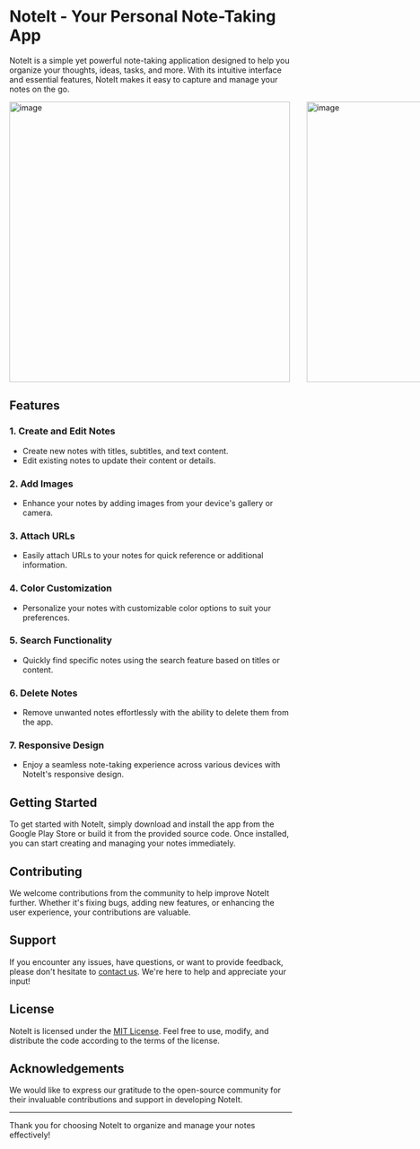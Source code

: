 # NoteIt - Your Personal Note-Taking App

NoteIt is a simple yet powerful note-taking application designed to help you organize your thoughts, ideas, tasks, and more. With its intuitive interface and essential features, NoteIt makes it easy to capture and manage your notes on the go.

<div style="display: flex; justify-content: space-between;">
    <img src="https://github.com/user-attachments/assets/f7b312bf-cfdc-4494-83e9-784ae44ce808" alt="image"  style="height: 500px; margin-right: 30px;">
    <img src="https://github.com/user-attachments/assets/cf72f7f9-3d3a-4129-8f66-f979e85973a4" alt="image"  style="height: 500px; margin-right: 30px;">
    <img src="https://github.com/user-attachments/assets/5464c30c-9312-49bc-9dce-bcb7ff3dbd42" alt="image"  style="height: 500px; margin-right: 30px;">
</div>


## Features

### 1. Create and Edit Notes
   - Create new notes with titles, subtitles, and text content.
   - Edit existing notes to update their content or details.

### 2. Add Images
   - Enhance your notes by adding images from your device's gallery or camera.

### 3. Attach URLs
   - Easily attach URLs to your notes for quick reference or additional information.

### 4. Color Customization
   - Personalize your notes with customizable color options to suit your preferences.

### 5. Search Functionality
   - Quickly find specific notes using the search feature based on titles or content.

### 6. Delete Notes
   - Remove unwanted notes effortlessly with the ability to delete them from the app.

### 7. Responsive Design
   - Enjoy a seamless note-taking experience across various devices with NoteIt's responsive design.

## Getting Started

To get started with NoteIt, simply download and install the app from the Google Play Store or build it from the provided source code. Once installed, you can start creating and managing your notes immediately.

## Contributing

We welcome contributions from the community to help improve NoteIt further. Whether it's fixing bugs, adding new features, or enhancing the user experience, your contributions are valuable.

## Support

If you encounter any issues, have questions, or want to provide feedback, please don't hesitate to [contact us](mailto:suyash096@gmail.com). We're here to help and appreciate your input!

## License

NoteIt is licensed under the [MIT License](LICENSE). Feel free to use, modify, and distribute the code according to the terms of the license.

## Acknowledgements

We would like to express our gratitude to the open-source community for their invaluable contributions and support in developing NoteIt.

---

Thank you for choosing NoteIt to organize and manage your notes effectively!
